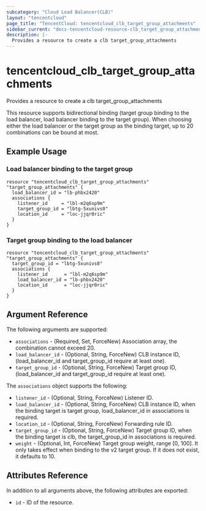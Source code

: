 ```yaml
---
subcategory: "Cloud Load Balancer(CLB)"
layout: "tencentcloud"
page_title: "TencentCloud: tencentcloud_clb_target_group_attachments"
sidebar_current: "docs-tencentcloud-resource-clb_target_group_attachments"
description: |-
  Provides a resource to create a clb target_group_attachments
---
```


# tencentcloud_clb_target_group_attachments

Provides a resource to create a clb target_group_attachments

This resource supports bidirectional binding (target group binding to the load balancer, load balancer binding to the target group). When choosing either the load balancer or the target group as the binding target, up to 20 combinations can be bound at most.

## Example Usage

### Load balancer binding to the target group

```hcl
resource "tencentcloud_clb_target_group_attachments" "target_group_attachments" {
  load_balancer_id = "lb-phbx2420"
  associations {
    listener_id     = "lbl-m2q6sp9m"
    target_group_id = "lbtg-5xunivs0"
    location_id     = "loc-jjqr0ric"
  }
}
```

### Target group binding to the load balancer

```hcl
resource "tencentcloud_clb_target_group_attachments" "target_group_attachments" {
  target_group_id = "lbtg-5xunivs0"
  associations {
    listener_id      = "lbl-m2q6sp9m"
    load_balancer_id = "lb-phbx2420"
    location_id      = "loc-jjqr0ric"
  }
}
```

## Argument Reference

The following arguments are supported:

* `associations` - (Required, Set, ForceNew) Association array, the combination cannot exceed 20.
* `load_balancer_id` - (Optional, String, ForceNew) CLB instance ID, (load_balancer_id and target_group_id require at least one).
* `target_group_id` - (Optional, String, ForceNew) Target group ID, (load_balancer_id and target_group_id require at least one).

The `associations` object supports the following:

* `listener_id` - (Optional, String, ForceNew) Listener ID.
* `load_balancer_id` - (Optional, String, ForceNew) CLB instance ID, when the binding target is target group, load_balancer_id in associations is required.
* `location_id` - (Optional, String, ForceNew) Forwarding rule ID.
* `target_group_id` - (Optional, String, ForceNew) Target group ID, when the binding target is clb, the target_group_id in associations is required.
* `weight` - (Optional, Int, ForceNew) Target group weight, range [0, 100]. It only takes effect when binding to the v2 target group. If it does not exist, it defaults to 10.

## Attributes Reference

In addition to all arguments above, the following attributes are exported:

* `id` - ID of the resource.



